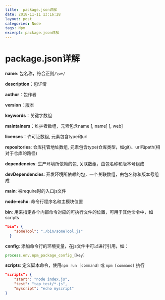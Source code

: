 ```yaml
---
title:  package.json详解
date: 2018-11-11 13:16:28
layout: post
categories: Node
tags: Npm
excerpt: package.json详解
---
```


# package.json详解

**name**: 包名称，符合正则`/\w+/`

**description**：包详情

**author**：包作者

**version**：版本

**keywords**：关键字数组

**maintainers**：维护者数组，元素包含name [, name] [, web]

**licenses**：许可证数组, 元素包含type和url

**repositories**: 仓库托管地址数组, 元素包含type(仓库类型，如git)、url和path(相对于仓库的路径)

**dependencies**: 生产环境所依赖的包, 关联数组，由包名称和版本号组成

**devDependencies**: 开发环境所依赖的包，一个关联数组，由包名称和版本号组成

**main**: 被require时的入口js文件

**node-echo**: 命令行程序名和主模块位置

**bin**: 用来指定各个内部命令对应的可执行文件的位置，可用于其他命令中，如scripts

```json
"bin": {
    "someTool": "./bin/someTool.js"
  }
```

**config**: 添加命令行的环境变量，在js文件中可以进行引用，如：

```js
process.env.npm_package_config_[key]
```

**scripts**: 定义脚本命令，使用`npm run [command]` 或 `npm [command]`  执行

```json
"scripts": {
    "start": "node index.js",
    "test": "tap test/*.js",
    "myscript": "echo myscript"
}
```
